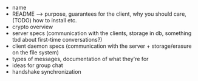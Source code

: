 - name
- README --> purpose, guarantees for the client, why you should care, (TODO) how to install etc.
- crypto overview
- server specs (communication with the clients, storage in db, something tbd about first-time conversations?)
- client daemon specs (communication with the server + storage/erasure on the file system)
- types of messages, documentation of what they're for
- ideas for group chat
- handshake synchronization
